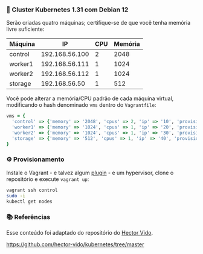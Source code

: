 ### 🚀 Cluster Kubernetes 1.31 com Debian 12

Serão criadas quatro máquinas; certifique-se de que você tenha memória livre suficiente:

| Máquina | IP             | CPU | Memória |
|------------|-------------------|--------|-----------|
| control    | 192.168.56.100     |   2    |    2048   |
| worker1    | 192.168.56.111     |   1    |    1024   |
| worker2    | 192.168.56.112     |   1    |    1024   |
| storage    | 192.168.56.50      |   1    |     512   |

Você pode alterar a memória/CPU padrão de cada máquina virtual, modificando o hash denominado `vms` dentro do `Vagrantfile`:

```ruby
vms = {
  'control' => {'memory' => '2048', 'cpus' => 2, 'ip' => '10', 'provision' => 'control.sh'},
  'worker1' => {'memory' => '1024', 'cpus' => 1, 'ip' => '20', 'provision' => 'worker.sh'},
  'worker2' => {'memory' => '1024', 'cpus' => 1, 'ip' => '30', 'provision' => 'worker.sh'},
  'storage' => {'memory' => '512', 'cpus' => 1, 'ip' => '40', 'provision' => 'storage.sh'}
}
```

### ⚙️ Provisionamento

Instale o Vagrant - e talvez algum [plugin](https://vagrant-lists.github.io/) - e um hypervisor, clone o repositório e execute `vagrant up`:

```bash
vagrant ssh control
sudo -i
kubectl get nodes
```

### 📚 Referências

Esse conteúdo foi adaptado do repositório do [Hector Vido](https://github.com/hector-vido/).

https://github.com/hector-vido/kubernetes/tree/master
```
